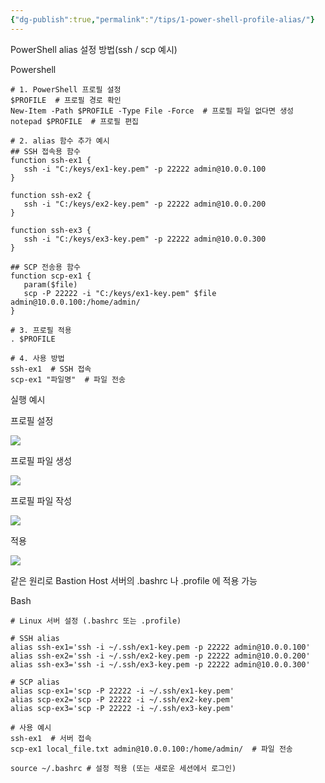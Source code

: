 ```yaml
---
{"dg-publish":true,"permalink":"/tips/1-power-shell-profile-alias/"}
---
```




PowerShell alias 설정 방법(ssh / scp 예시)

Powershell

```
# 1. PowerShell 프로필 설정
$PROFILE  # 프로필 경로 확인
New-Item -Path $PROFILE -Type File -Force  # 프로필 파일 없다면 생성
notepad $PROFILE  # 프로필 편집

# 2. alias 함수 추가 예시
## SSH 접속용 함수
function ssh-ex1 {
   ssh -i "C:/keys/ex1-key.pem" -p 22222 admin@10.0.0.100
}

function ssh-ex2 {
   ssh -i "C:/keys/ex2-key.pem" -p 22222 admin@10.0.0.200
}

function ssh-ex3 {
   ssh -i "C:/keys/ex3-key.pem" -p 22222 admin@10.0.0.300
}

## SCP 전송용 함수
function scp-ex1 {
   param($file)
   scp -P 22222 -i "C:/keys/ex1-key.pem" $file admin@10.0.0.100:/home/admin/
}

# 3. 프로필 적용
. $PROFILE

# 4. 사용 방법
ssh-ex1  # SSH 접속
scp-ex1 "파일명"  # 파일 전송
```

실행 예시

프로필 설정

![](https://beta.appflowy.cloud/api/file_storage/9694f649-00d1-4d32-8f94-e01c6e535655/v1/blob/304418fc%2De60e%2D49cd%2D8836%2D02eeb5e3d845/vsqccUeZyPOB9bTh8YVb7-nUik-Ox7vGVNI3JjWfeaQ=.png)

프로필 파일 생성

![](https://beta.appflowy.cloud/api/file_storage/9694f649-00d1-4d32-8f94-e01c6e535655/v1/blob/304418fc%2De60e%2D49cd%2D8836%2D02eeb5e3d845/mdRy3wQkAqQmTgyEb9dQMV5C09X9FTPrMbx8G6G7DyE=.png)

프로필 파일 작성

![](https://beta.appflowy.cloud/api/file_storage/9694f649-00d1-4d32-8f94-e01c6e535655/v1/blob/304418fc%2De60e%2D49cd%2D8836%2D02eeb5e3d845/4N-Ct4DTybAoTSi4f_DFbvSRuOmQ2cLsc-6f-Kgrfd0=.png)

적용

![](https://beta.appflowy.cloud/api/file_storage/9694f649-00d1-4d32-8f94-e01c6e535655/v1/blob/304418fc%2De60e%2D49cd%2D8836%2D02eeb5e3d845/Iab1NOLY1ENiqXh-3grr4SQ0sGTCM_I-ym5huu6qPcg=.png)

같은 원리로 Bastion Host 서버의 .bashrc 나 .profile 에 적용 가능

Bash

```
# Linux 서버 설정 (.bashrc 또는 .profile)

# SSH alias
alias ssh-ex1='ssh -i ~/.ssh/ex1-key.pem -p 22222 admin@10.0.0.100'
alias ssh-ex2='ssh -i ~/.ssh/ex2-key.pem -p 22222 admin@10.0.0.200' 
alias ssh-ex3='ssh -i ~/.ssh/ex3-key.pem -p 22222 admin@10.0.0.300'

# SCP alias 
alias scp-ex1='scp -P 22222 -i ~/.ssh/ex1-key.pem'
alias scp-ex2='scp -P 22222 -i ~/.ssh/ex2-key.pem'
alias scp-ex3='scp -P 22222 -i ~/.ssh/ex3-key.pem'

# 사용 예시
ssh-ex1  # 서버 접속
scp-ex1 local_file.txt admin@10.0.0.100:/home/admin/  # 파일 전송

source ~/.bashrc # 설정 적용 (또는 새로운 세션에서 로그인)
```